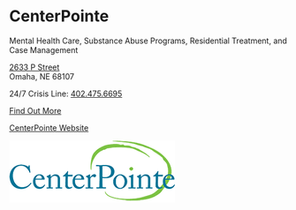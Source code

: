 # CenterPointe

Mental Health Care, Substance Abuse Programs, Residential Treatment, and Case Management 

[2633 P Street](https://www.google.com/maps/place/CenterPointe+Campus+For+Hope/data=!4m2!3m1!1s0x0:0xeb7c9a025c0b2257?sa=X&ved=1t:2428&ictx=111)  
Omaha, NE 68107

24/7 Crisis Line: [402.475.6695](tel:4024756695)

[Find Out More](?tab=modules&module=extra-resources/CenterPointe-Extra-Info.md)

[CenterPointe Website](http://www.centerpointe.org)

![picture](./markdown/resources/images/centerPointe.jpg)
